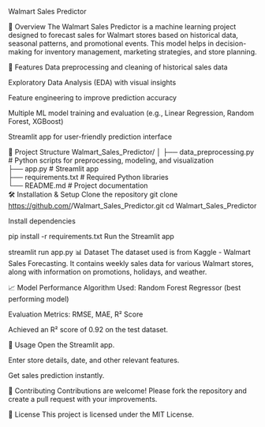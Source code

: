 Walmart Sales Predictor


📌 Overview
The Walmart Sales Predictor is a machine learning project designed to forecast sales for Walmart stores based on historical data, seasonal patterns, and promotional events. This model helps in decision-making for inventory management, marketing strategies, and store planning.

🚀 Features
Data preprocessing and cleaning of historical sales data

Exploratory Data Analysis (EDA) with visual insights

Feature engineering to improve prediction accuracy

Multiple ML model training and evaluation (e.g., Linear Regression, Random Forest, XGBoost)

Streamlit app for user-friendly prediction interface

📂 Project Structure
Walmart_Sales_Predictor/
│
├── data_preprocessing.py  # Python scripts for preprocessing, modeling, and visualization  
├── app.py                 # Streamlit app  
├── requirements.txt       # Required Python libraries  
└── README.md              # Project documentation  
🛠️ Installation & Setup
Clone the repository
git clone https://github.com/<your-username>/Walmart_Sales_Predictor.git
cd Walmart_Sales_Predictor

Install dependencies

pip install -r requirements.txt
Run the Streamlit app

streamlit run app.py
📊 Dataset
The dataset used is from Kaggle - Walmart Sales Forecasting. It contains weekly sales data for various Walmart stores, along with information on promotions, holidays, and weather.

📈 Model Performance
Algorithm Used: Random Forest Regressor (best performing model)

Evaluation Metrics: RMSE, MAE, R² Score

Achieved an R² score of 0.92 on the test dataset.

🎯 Usage
Open the Streamlit app.

Enter store details, date, and other relevant features.

Get sales prediction instantly.

🤝 Contributing
Contributions are welcome! Please fork the repository and create a pull request with your improvements.

📜 License
This project is licensed under the MIT License.
